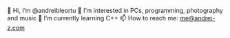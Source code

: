 👋 Hi, I’m @andreibleortu
👀 I’m interested in PCs, programming, photography and music
🌱 I’m currently learning C++
📫 How to reach me: me@andrei-z.com
